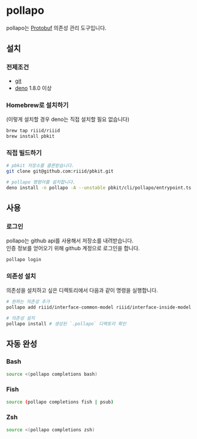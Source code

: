 # pollapo
pollapo는 [Protobuf][protobuf] 의존성 관리 도구입니다.

[protobuf]: https://developers.google.com/protocol-buffers


## 설치
### 전제조건
- [git](https://git-scm.com/)
- [deno](https://deno.land/) 1.8.0 이상

### Homebrew로 설치하기

(이렇게 설치할 경우 deno는 직접 설치할 필요 없습니다)
```sh
brew tap riiid/riiid
brew install pbkit
```

### 직접 빌드하기

```sh
# pbkit 저장소를 클론받습니다.
git clone git@github.com:riiid/pbkit.git

# pollapo 명령어를 설치합니다.
deno install -n pollapo -A --unstable pbkit/cli/pollapo/entrypoint.ts
```


## 사용

### 로그인
pollapo는 github api를 사용해서 저장소를 내려받습니다.\
인증 정보를 얻어오기 위해 github 계정으로 로그인을 합니다.
```sh
pollapo login
```

### 의존성 설치
의존성을 설치하고 싶은 디렉토리에서 다음과 같이 명령을 실행합니다.
```sh
# 원하는 의존성 추가
pollapo add riiid/interface-common-model riiid/interface-inside-model

# 의존성 설치
pollapo install # 생성된 `.pollapo` 디렉토리 확인
```

## 자동 완성

### Bash

```sh
source <(pollapo completions bash)
```

### Fish

```sh
source (pollapo completions fish | psub)
```

### Zsh

```sh
source <(pollapo completions zsh)
```

